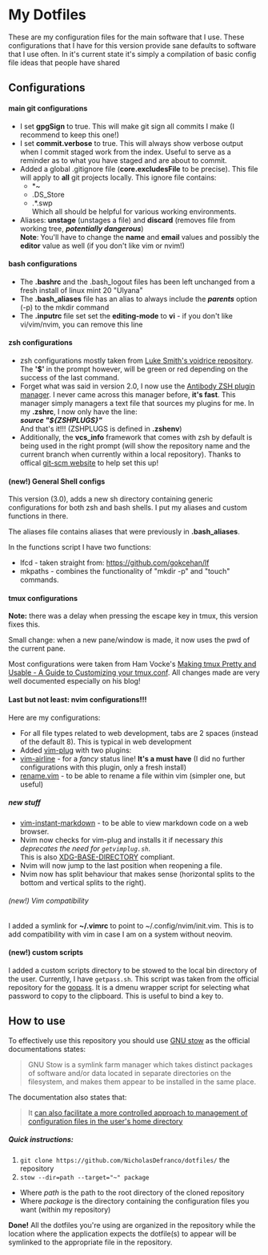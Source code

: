 # My Dotfiles

These are my configuration files for the main software that I use.
These configurations that I have for this version provide sane defaults to
software that I use often. In it's current state it's simply a compilation of
basic config file ideas that people have shared

## Configurations
#### main git configurations

* I set **gpgSign** to true. This will make git sign all commits I make (I
  recommend to keep this one!)
* I set **commit.verbose** to true. This will always show verbose output when I
  commit staged work from the index. Useful to serve as a reminder as to what
  you
  have staged and are about to commit.
* Added a global .gitignore file (**core.excludesFile** to be precise). This
  file will apply to **all** git projects locally. This ignore file contains:
  * *~
  * .DS_Store
  * .*.swp  
  Which all should be helpful for various working environments.
* Aliases: **unstage** (unstages a file) and **discard** (removes file from
  working tree, **_potentially dangerous_**)  
**Note**: You'll have to change the **name** and **email** values and possibly
the **editor** value as well (if you don't like vim or nvim!)

#### bash configurations

* The **.bashrc** and the .bash_logout files has been left unchanged from a
fresh install of linux mint 20 "Ulyana"
* The **.bash_aliases** file has an alias to always include the **_parents_**
option (-p) to the mkdir command
* The **.inputrc** file set set the **editing-mode** to **vi** - if you don't
like vi/vim/nvim, you can remove this line

#### zsh configurations

* zsh configurations mostly taken from [Luke Smith's voidrice repository](https://github.com/LukeSmithxyz/voidrice). The **'$'** in the prompt however, will be green or red depending on the success
  of the last command.
* Forget what was said in version 2.0, I now use the
  [Antibody ZSH plugin manager](https://getantibody.github.io/). I never came
  across this manager before, **it's fast**. This manager simply managers a
  text file that sources my plugins for me. In my **.zshrc**, I now only have
  the line:  
  **_source "${ZSHPLUGS}"_**  
  And that's it!!! (ZSHPLUGS is defined in **.zshenv**)
* Additionally, the **vcs_info** framework that comes with zsh by default is
  being used in the right prompt (will show the repository name and the current 
  branch when currently within a local repository). Thanks to offical
  [git-scm website](https://git-scm.com/book/en/v2/Appendix-A%3A-Git-in-Other-Environments-Git-in-Zsh) to help set this up!

#### (new!) General Shell configs

This version (3.0), adds a new sh directory containing generic configurations
for both zsh and bash shells. I put my aliases and custom functions in there.

The aliases file contains aliases that were previously in **.bash_aliases**.

In the functions script I have two functions:
* lfcd - taken straight from: https://github.com/gokcehan/lf
* mkpaths - combines the functionality of "mkdir -p" and "touch" commands.

#### tmux configurations

**Note:** there was a delay when pressing the escape key in tmux, this version
fixes this.

Small change: when a new pane/window is made, it now uses the pwd of the
current pane.

Most configurations were taken from Ham Vocke's 
[Making tmux Pretty and Usable - A Guide to Customizing your tmux.conf](https://www.hamvocke.com/blog/a-guide-to-customizing-your-tmux-conf/).
All changes made are very well documented especially on his blog!

#### Last but not least: nvim configurations!!!

Here are my configurations:
* For all file types related to web development, tabs are 2 spaces (instead of
  the default 8). This is typical in web development
* Added [vim-plug](https://github.com/junegunn/vim-plug) with two plugins:
* [vim-airline](https://github.com/vim-airline/vim-airline) - for a _fancy_
  status line! **It's a must have** 
  (I did no further configurations with this plugin, only a fresh install)
* [rename.vim](https://github.com/danro/rename.vim) - to be able to rename a
  file within vim (simpler one, but useful)
##### new stuff
* [vim-instant-markdown](https://github.com/suan/vim-instant-markdown) - to be
  able to view markdown code on a web browser.
* Nvim now checks for vim-plug and installs it if necessary _this deprecates
  the need for ```getvimplug.sh```_.  
  This is also
  [XDG-BASE-DIRECTORY](https://wiki.archlinux.org/index.php/XDG_Base_Directory) compliant.
* Nvim will now jump to the last position when reopening a file.
* Nvim now has split behaviour that makes sense (horizontal splits to the
  bottom and vertical splits to the right).


###### (new!) Vim compatibility

I added a symlink for **~/.vimrc** to point to ~/.config/nvim/init.vim. This is
to add compatibility with vim in case I am on a system without neovim.

#### (new!) custom scripts

I added a custom scripts directory to be stowed to the local bin directory of
the user. Currently, I have ```getpass.sh```. This script was taken from the
official repository for the [gopass](https://github.com/gopasspw/gopass). It
is a dmenu wrapper script for selecting what password to copy to the clipboard.
This is useful to bind a key to.

## How to use

To effectively use this repository you should use
[GNU stow](https://www.gnu.org/software/stow/) as the official documentations
states:

> GNU Stow is a symlink farm manager which takes distinct packages of software
> and/or data located in separate directories on the filesystem, and makes them
> appear to be installed in the same place.

The documentation also states that:
> It [can also facilitate a more controlled approach to management of configuration files in the user's home directory](http://brandon.invergo.net/news/2012-05-26-using-gnu-stow-to-manage-your-dotfiles.html)


##### Quick instructions:
1. ```git clone https://github.com/NicholasDefranco/dotfiles/``` the repository
2. ```stow --dir=path --target="~" package``` 
  * Where _path_ is the path to the root directory of the cloned repository
  * Where _package_ is the directory containing the configuration files you want (within my repository)

**Done!** All the dotfiles you're using are organized in the repository while 
the location where the application expects the dotfile(s) to appear will be
symlinked to the appropriate file in the repository.
